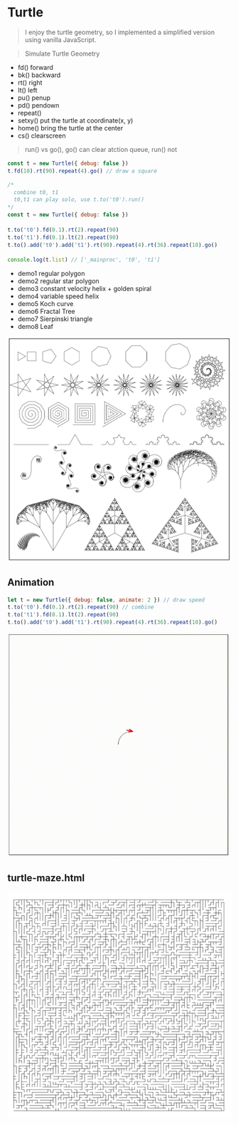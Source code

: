 # Turtle

> I enjoy the turtle geometry, so I implemented a simplified version using vanilla JavaScript.

> Simulate Turtle Geometry

- fd() forward
- bk() backward
- rt() right
- lt() left
- pu() penup
- pd() pendown
- repeat()
- setxy() put the turtle at coordinate(x, y)
- home() bring the turtle at the center
- cs() clearscreen

> run() vs go(), go() can clear atction queue, run() not

```javascript
const t = new Turtle({ debug: false })
t.fd(10).rt(90).repeat(4).go() // draw a square
```

```javascript
/*
  combine t0, t1
  t0,t1 can play solo, use t.to('t0').run()
*/
const t = new Turtle({ debug: false })

t.to('t0').fd(0.1).rt(2).repeat(90)
t.to('t1').fd(0.1).lt(2).repeat(90)
t.to().add('t0').add('t1').rt(90).repeat(4).rt(36).repeat(10).go()

console.log(t.list) // ['_mainproc', 't0', 't1']
```

- demo1 regular polygon
- demo2 regular star polygon
- demo3 constant velocity helix + golden spiral
- demo4 variable speed helix
- demo5 Koch curve
- demo6 Fractal Tree
- demo7 Sierpinski triangle
- demo8 Leaf

![screenshot](https://github.com/kongnet/turtle/blob/main/screenshot/s1.png)

## Animation

```javascript
let t = new Turtle({ debug: false, animate: 2 }) // draw speed
t.to('t0').fd(0.1).rt(2).repeat(90) // combine
t.to('t1').fd(0.1).lt(2).repeat(90)
t.to().add('t0').add('t1').rt(90).repeat(4).rt(36).repeat(10).go()
```

![Animation](https://github.com/kongnet/turtle/blob/main/screenshot/s3.gif)

## turtle-maze.html

![Maze](https://github.com/kongnet/turtle/blob/main/screenshot/s2.jpg)
